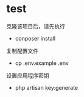 # test
克隆该项目后，请先执行
- conposer install

复制配置文件
- cp .env.example .env

设置应用程序密钥
- php artisan key:generate